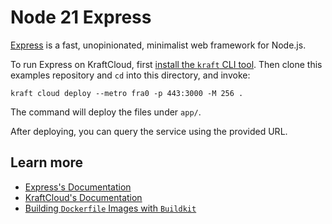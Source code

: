 # Node 21 Express

[Express](https://expressjs.com/) is a fast, unopinionated, minimalist web framework for Node.js.

To run Express on KraftCloud, first [install the `kraft` CLI tool](https://unikraft.org/docs/cli).
Then clone this examples repository and `cd` into this directory, and invoke:

```console
kraft cloud deploy --metro fra0 -p 443:3000 -M 256 .
```

The command will deploy the files under `app/`.

After deploying, you can query the service using the provided URL.

## Learn more

- [Express's Documentation](https://expressjs.com/en/5x/api.html)
- [KraftCloud's Documentation](https://docs.kraft.cloud)
- [Building `Dockerfile` Images with `Buildkit`](https://unikraft.org/guides/building-dockerfile-images-with-buildkit)
